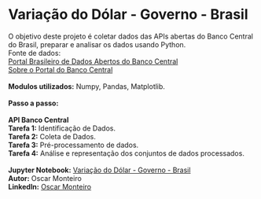# Variação do Dólar - Governo - Brasil
O objetivo deste projeto é coletar dados das APIs abertas do Banco Central do Brasil, preparar e analisar os dados usando Python.
<br>
Fonte de dados:
<br>
[Portal Brasileiro de Dados Abertos do Banco Central](https://www3.bcb.gov.br/sgspub/localizarseries/localizarSeries.do?method=prepararTelaLocalizarSeries)
<br>
[Sobre o Portal do Banco Central](https://dadosabertos.bcb.gov.br/pages/sobre-o-portal)
<br>
<br>
<b>Modulos utilizados:</b> Numpy, Pandas, Matplotlib.
<br>
<br>
<b>Passo a passo:</b>  
<br>
**API Banco Central**
<br>
<b>Tarefa 1:</b> Identificação de Dados.
<br>
<b>Tarefa 2:</b> Coleta de Dados.
<br>
<b>Tarefa 3:</b> Pré-processamento de dados.
<br>
<b>Tarefa 4:</b> Análise e representação dos conjuntos de dados processados.
<br>
<br>
<b>Jupyter Notebook:</b> [Variação do Dólar - Governo - Brasil](https://github.com/MonteiroOscar98/Variacao-Dolar-Governo-Brasil/blob/main/Variacao_Dolar_Governo_Brasil.ipynb)
<br>
<b>Autor:</b> Oscar Monteiro
<br>
<b>LinkedIn:</b> [Oscar Monteiro](https://www.linkedin.com/in/oscarmonteiro98/)

